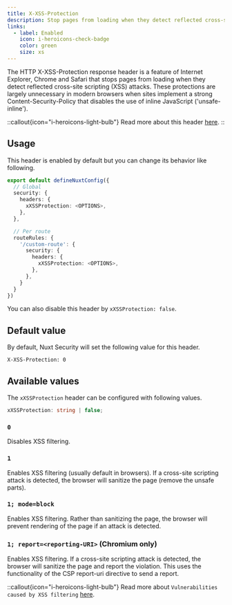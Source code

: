 ```yaml
---
title: X-XSS-Protection
description: Stop pages from loading when they detect reflected cross-site scripting (XSS).
links:
  - label: Enabled
    icon: i-heroicons-check-badge
    color: green
    size: xs
---
```


The HTTP X-XSS-Protection response header is a feature of Internet Explorer, Chrome and Safari that stops pages from loading when they detect reflected cross-site scripting (XSS) attacks. These protections are largely unnecessary in modern browsers when sites implement a strong Content-Security-Policy that disables the use of inline JavaScript ('unsafe-inline').

::callout{icon="i-heroicons-light-bulb"}
 Read more about this header [here](https://developer.mozilla.org/en-US/docs/Web/HTTP/Headers/X-XSS-Protection).
::

## Usage

This header is enabled by default but you can change its behavior like following.

```ts
export default defineNuxtConfig({
  // Global
  security: {
    headers: {
      xXSSProtection: <OPTIONS>,
    },
  },

  // Per route
  routeRules: {
    '/custom-route': {
      security: {
        headers: {
          xXSSProtection: <OPTIONS>,
        },
      },
    }
  }
})
```

You can also disable this header by `xXSSProtection: false`.

## Default value

By default, Nuxt Security will set the following value for this header.

```http
X-XSS-Protection: 0
```

## Available values

The `xXSSProtection` header can be configured with following values.

```ts
xXSSProtection: string | false;
```

### `0`

Disables XSS filtering.

### `1`

Enables XSS filtering (usually default in browsers). If a cross-site scripting attack is detected, the browser will sanitize the page (remove the unsafe parts).

### `1; mode=block`

Enables XSS filtering. Rather than sanitizing the page, the browser will prevent rendering of the page if an attack is detected.

### `1; report=<reporting-URI>` (Chromium only)

Enables XSS filtering. If a cross-site scripting attack is detected, the browser will sanitize the page and report the violation. This uses the functionality of the CSP report-uri directive to send a report.

::callout{icon="i-heroicons-light-bulb"}
 Read more about `Vulnerabilities caused by XSS filtering` [here](https://developer.mozilla.org/en-US/docs/Web/HTTP/Headers/X-XSS-Protection#vulnerabilities_caused_by_xss_filtering).
